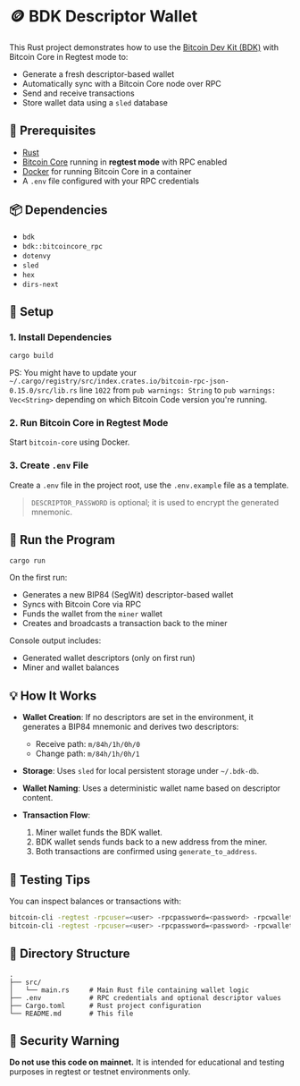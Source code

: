 # 🪙 BDK Descriptor Wallet

This Rust project demonstrates how to use the [Bitcoin Dev Kit (BDK)](https://bitcoindevkit.org/) with Bitcoin Core in Regtest mode to:

* Generate a fresh descriptor-based wallet
* Automatically sync with a Bitcoin Core node over RPC
* Send and receive transactions
* Store wallet data using a `sled` database

## 🔧 Prerequisites

* [Rust](https://www.rust-lang.org/tools/install)
* [Bitcoin Core](https://bitcoincore.org/en/download/) running in **regtest mode** with RPC enabled
* [Docker](https://www.docker.com/) for running Bitcoin Core in a container
* A `.env` file configured with your RPC credentials

## 📦 Dependencies

* `bdk`
* `bdk::bitcoincore_rpc`
* `dotenvy`
* `sled`
* `hex`
* `dirs-next`

## 📁 Setup

### 1. Install Dependencies

```bash
cargo build
```

PS: You might have to update your `~/.cargo/registry/src/index.crates.io/bitcoin-rpc-json-0.15.0/src/lib.rs` line `1022` from `pub warnings: String` to `pub warnings: Vec<String>` depending on which Bitcoin Code version you're running.

### 2. Run Bitcoin Core in Regtest Mode

Start `bitcoin-core` using Docker.

### 3. Create `.env` File

Create a `.env` file in the project root, use the `.env.example` file as a template.

> `DESCRIPTOR_PASSWORD` is optional; it is used to encrypt the generated mnemonic.

## 🚀 Run the Program

```bash
cargo run
```

On the first run:

* Generates a new BIP84 (SegWit) descriptor-based wallet
* Syncs with Bitcoin Core via RPC
* Funds the wallet from the `miner` wallet
* Creates and broadcasts a transaction back to the miner

Console output includes:

* Generated wallet descriptors (only on first run)
* Miner and wallet balances

## 💡 How It Works

* **Wallet Creation**: If no descriptors are set in the environment, it generates a BIP84 mnemonic and derives two descriptors:

  * Receive path: `m/84h/1h/0h/0`
  * Change path: `m/84h/1h/0h/1`

* **Storage**: Uses `sled` for local persistent storage under `~/.bdk-db`.

* **Wallet Naming**: Uses a deterministic wallet name based on descriptor content.

* **Transaction Flow**:

  1. Miner wallet funds the BDK wallet.
  2. BDK wallet sends funds back to a new address from the miner.
  3. Both transactions are confirmed using `generate_to_address`.

## 🧪 Testing Tips

You can inspect balances or transactions with:

```bash
bitcoin-cli -regtest -rpcuser=<user> -rpcpassword=<password> -rpcwallet=miner getbalance
bitcoin-cli -regtest -rpcuser=<user> -rpcpassword=<password> -rpcwallet=miner listtransactions
```

## 📂 Directory Structure

```text
.
├── src/
│   └── main.rs     # Main Rust file containing wallet logic
├── .env            # RPC credentials and optional descriptor values
├── Cargo.toml      # Rust project configuration
└── README.md       # This file
```

## 🔐 Security Warning

**Do not use this code on mainnet.** It is intended for educational and testing purposes in regtest or testnet environments only.

